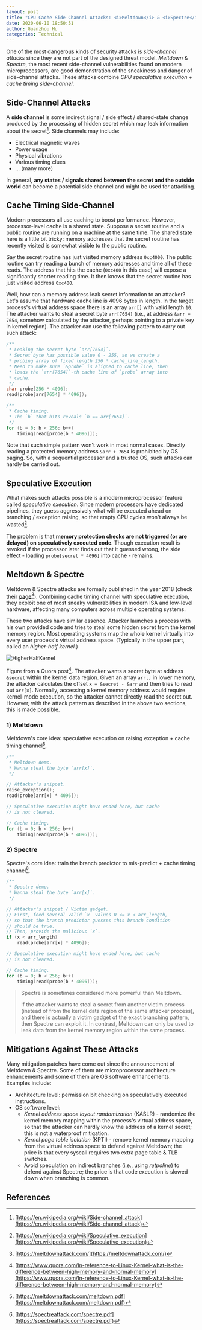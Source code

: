 ```yaml
---
layout: post
title: "CPU Cache Side-Channel Attacks: <i>Meltdown</i> & <i>Spectre</i>"
date: 2020-06-10 18:50:51
author: Guanzhou Hu
categories: Technical
---
```


One of the most dangerous kinds of security attacks is *side-channel attacks* since they are not part of the designed threat model. *Meltdown* & *Spectre*, the most recent side-channel vulnerabilities found on modern microprocessors, are good demonstration of the sneakiness and danger of side-channel attacks. These attacks combine *CPU speculative execution* + *cache timing side-channel*.

## Side-Channel Attacks

A **side channel** is some indirect signal / side effect / shared-state change produced by the processing of hidden secret which may leak information about the secret[^1]. Side channels may include:

- Electrical magnetic waves
- Power usage
- Physical vibrations
- Various timing clues
- ... (many more)

In general, **any states / signals shared between the secret and the outside world** can become a potential side channel and might be used for attacking.

## Cache Timing Side-Channel

Modern processors all use caching to boost performance. However, processor-level cache is a shared state. Suppose a secret routine and a public routine are running on a machine at the same time. The shared state here is a little bit tricky: memory addresses that the secret routine has recently visited is somewhat visible to the public routine.

Say the secret routine has just visited memory address `0xc4000`. The public routine can try reading a bunch of memory addresses and time all of these reads. The address that hits the cache (`0xc400` in this case) will expose a significantly shorter reading time. It then knows that the secret routine has just visited address `0xc400`.

Well, how can a memory address leak secret information to an attacker? Let's assume that hardware cache line is 4096 bytes in length. In the target process's virtual address space there is an array `arr[]` with valid length `10`. The attacker wants to steal a secret byte `arr[7654]` (i.e., at address `&arr + 7654`, somehow calculated by the attacker, perhaps pointing to a private key in kernel region). The attacker can use the following pattern to carry out such attack:

```c
/**
 * Leaking the secret byte `arr[7654]`.
 * Secret byte has possible value 0 - 255, so we create a
 * probing array of fixed length 256 * cache_line_length.
 * Need to make sure `&probe` is aligned to cache line, then
 * loads the `arr[7654]`-th cache line of `probe` array into
 * cache.
 */
char probe[256 * 4096];
read(probe[arr[7654] * 4096]);

/**
 * Cache timing.
 * The `b` that hits reveals `b == arr[7654]`.
 */
for (b = 0; b < 256; b++)
    timing(read[probe[b * 4096]]);
```

Note that such simple pattern won't work in most normal cases. Directly reading a protected memory address `&arr + 7654` is prohibited by OS paging. So, with a sequential processor and a trusted OS, such attacks can hardly be carried out.

## Speculative Execution

What makes such attacks possible is a modern microprocessor feature called *speculative execution*. Since modern processors have dedicated pipelines, they guess aggressively what will be executed ahead on branching / exception raising, so that empty CPU cycles won't always be wasted[^2].

The problem is that **memory protection checks are not triggered (or are delayed) on speculatively executed code**. Though execution result is revoked if the processor later finds out that it guessed wrong, the side effect - loading `probe[secret * 4096]` into cache - remains.

## Meltdown & Spectre

Meltdown & Spectre attacks are formally published in the year 2018 (check their [page](https://meltdownattack.com/)[^3]). Combining cache timing channel with speculative execution, they exploit one of most sneaky vulnerabilities in modern ISA and low-level hardware, affecting many computers across multiple operating systems.

These two attacks have similar essence. Attacker launches a process with his own provided code and tries to steal some hidden secret from the kernel memory region. Most operating systems map the whole kernel virtually into every user process's virtual address space. (Typically in the upper part, called an *higher-half kernel*.)

![HigherHalfKernel](/assets/img/kernel-memory-mapping.png)

Figure from a Quora post[^4]. The attacker wants a secret byte at address `&secret` within the kernel data region. Given an array `arr[]` in lower memory, the attacker calculates the offset `x = &secret - &arr` and then tries to read out `arr[x]`. Normally, accessing a kernel memory address would require kernel-mode execution, so the attacker cannot directly read the secret out. However, with the attack pattern as described in the above two sections, this is made possible.

### 1) Meltdown

Meltdown's core idea: speculative execution on raising exception + cache timing channel[^5].

```c
/**
 * Meltdown demo.
 * Wanna steal the byte `arr[x]`.
 */

// Attacker's snippet.
raise_exception();
read(probe[arr[x] * 4096]);

// Speculative execution might have ended here, but cache
// is not cleared.

// Cache timing.
for (b = 0; b < 256; b++)
    timing(read(probe[b * 4096]));
```

### 2) Spectre

Spectre's core idea: train the branch predictor to mis-predict + cache timing channel[^6].

```c
/**
 * Spectre demo.
 * Wanna steal the byte `arr[x]`.
 */

// Attacker's snippet / Victim gadget.
// First, feed several valid `x` values 0 <= x < arr_length,
// so that the branch predictor guesses this branch condition
// should be true.
// Then, provide the malicious `x`.
if (x < arr_length)
    read(probe[arr[x] * 4096]);

// Speculative execution might have ended here, but cache
// is not cleared.

// Cache timing.
for (b = 0; b < 256; b++)
    timing(read(probe[b * 4096]));
```

> Spectre is sometimes considered more powerful than Meltdown.
> 
> If the attacker wants to steal a secret from another victim process (instead of from the kernel data region of the same attacker process), and there is actually a victim gadget of the exact branching pattern, then Spectre can exploit it. In contrast, Meltdown can only be used to leak data from the kernel memory region within the same process.

## Mitigations Against These Attacks

Many mitigation patches have come out since the announcement of Meltdown & Spectre. Some of them are microprocessor architecture enhancements and some of them are OS software enhancements. Examples include:

- Architecture level: permission bit checking on speculatively executed instructions.
- OS software level:
    - *Kernel address space layout randomization* (KASLR) - randomize the kernel memory mapping within the process's virtual address space, so that the attacker can hardly know the address of a kernel secret; this is not a waterproof mitigation.
    - *Kernel page table isolation* (KPTI) - remove kernel memory mapping from the virtual address space to defend against Meltdown; the price is that every syscall requires two extra page table & TLB switches.
    - Avoid speculation on indirect branches (i.e., using *retpoline*) to defend against Spectre; the price is that code execution is slowed down when branching is common.

## References

[^1]: [https://en.wikipedia.org/wiki/Side-channel_attack](https://en.wikipedia.org/wiki/Side-channel_attack)
[^2]: [https://en.wikipedia.org/wiki/Speculative_execution](https://en.wikipedia.org/wiki/Speculative_execution)
[^3]: [https://meltdownattack.com/](https://meltdownattack.com/)
[^4]: [https://www.quora.com/In-reference-to-Linux-Kernel-what-is-the-difference-between-high-memory-and-normal-memory](https://www.quora.com/In-reference-to-Linux-Kernel-what-is-the-difference-between-high-memory-and-normal-memory)
[^5]: [https://meltdownattack.com/meltdown.pdf](https://meltdownattack.com/meltdown.pdf)
[^6]: [https://spectreattack.com/spectre.pdf](https://spectreattack.com/spectre.pdf)

